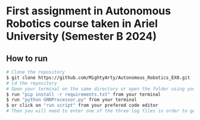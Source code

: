 # First assignment in Autonomous Robotics course taken in Ariel University (Semester B 2024)

## How to run
```bash
# Clone the repository
$ git clone https://github.com/MightyArty/Autonomous_Robotics_EX0.git
# cd the repository
# Open your terminal on the same directory or open the folder using your preferd code editor (PyCharm / VScode / ...)
$ run "pip install -r requirements.txt" from your terminal
$ run "python GNNProcessor.py" from your terminal
$ or click on "run script" from your prefered code editor
# Then you will need to enter one of the three log files in order to generate the output files (both csv and kml)
```